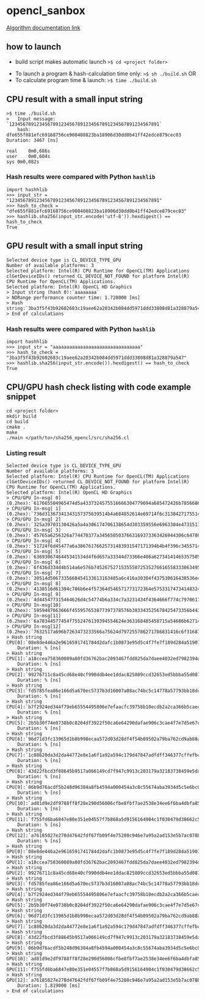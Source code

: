 # opencl_sanbox

[Algorithm documentation link](https://nvlpubs.nist.gov/nistpubs/FIPS/NIST.FIPS.180-4.pdf)

## how to launch
* build script makes automatic launch
    ```>$ cd <project folder>```
- To launch a program & hash-calculation time only:
    ```>$ sh ./build.sh```
OR
- To calculate program time & launch:
    ```>$ time ./build.sh```

## CPU result with a small input string
```
>$ time ./build.sh
>	Input message: `1234567891234567891234567891234567891234567891234567891`
	hash:	dfe655f881efc69168756ce900408823ba18906d30dd0b41ff42edce879cec03	Duration: 3467 [ns]

real	0m0,686s
user	0m0,604s
sys	0m0,082s
```
### Hash results were compared with Python `hashlib`
```
import hashhlib
>>> input_str = "1234567891234567891234567891234567891234567891234567891"
>>> hash_to_check = "dfe655f881efc69168756ce900408823ba18906d30dd0b41ff42edce879cec03"
>>> hashlib.sha256(input_str.encode('utf-8')).hexdigest() == hash_to_check
True
```

## GPU result with a small input string
```
Selected device type is CL_DEVICE_TYPE_GPU
Number of available platforms: 3
Selected platform: Intel(R) CPU Runtime for OpenCL(TM) Applications
clGetDeviceIDs() returned CL_DEVICE_NOT_FOUND for platform Intel(R) CPU Runtime for OpenCL(TM) Applications.
Selected platform: Intel(R) OpenCL HD Graphics
> Input string (hash 0):`aaaaaaaa`
> NDRange performance counter time:	1.728000 [ms]
> Hash string:`3ba3f5f43b92602683c19aee62a20342b084dd5971ddd33808d81a328879a547`
> End of calculations
```
### Hash results were compared with Python `hashlib`
```
import hashhlib
>>> input_str = "aaaaaaaaaaaaaaaaaaaaaaaaaaaaaaaa"
>>> hash_to_check = "3ba3f5f43b92602683c19aee62a20342b084dd5971ddd33808d81a328879a547"
>>> hashlib.sha256(input_str.encode()).hexdigest() == hash_to_check
True
```

## CPU/GPU hash check listing with code example snippet
```
cd <project folder>
mkdir build
cd build
cmake .
make
./main </path/to>/sha256_opencl/src/sha256.cl
```

### Listing result
```
Selected device type is CL_DEVICE_TYPE_GPU
Number of available platforms: 3
Selected platform: Intel(R) CPU Runtime for OpenCL(TM) Applications
clGetDeviceIDs() returned CL_DEVICE_NOT_FOUND for platform Intel(R) CPU Runtime for OpenCL(TM) Applications.
Selected platform: Intel(R) OpenCL HD Graphics
> CPU/GPU In-msg[ 0] (0.2hex):`617665504965474d5a4337324575516666304779694a685472426b7856686b47`
> CPU/GPU In-msg[ 1] (0.2hex):`736d31367341343157375639514b4a684852614e69714f6c3138427175514177`
> CPU/GPU In-msg[ 2] (0.2hex):`325a39703130426a5a4a306174706138654d303359556e6963304e4731517653`
> CPU/GPU In-msg[ 3] (0.2hex):`45765a6256326a774470377a3456505037663169373363426944306c64786150`
> CPU/GPU In-msg[ 4] (0.2hex):`51724f6d45477a6a38676176625731483931547171394b4b4f396c3455714f69`
> CPU/GPU In-msg[ 5] (0.2hex):`6369306746445341534d4f6d657a33344d73366e486a6273414146535750534b`
> CPU/GPU In-msg[ 6] (0.2hex):`6f436d334d4b514a6e576b745267527153555072535276616558333063495a64`
> CPU/GPU In-msg[ 7] (0.2hex):`30514d5067335668454133613163485a6c416a30304f437530616438536e4d35`
> CPU/GPU In-msg[ 8] (0.2hex):`4138516d61394c786b6e4f57364d546571773172364e57533174734148324e67`
> CPU/GPU In-msg[ 9] (0.2hex):`4d445477315464626d4c54774b6a334c7a3231434f4364666f774c7970617346`
> CPU/GPU In-msg[10] (0.2hex):`5959487663666f455957653877397378576b383343525678425473356b44316f`
> CPU/GPU In-msg[11] (0.2hex):`6a78344577454f7552476139394554624e363168485458715a54686b62714b6f`
> CPU/GPU In-msg[12] (0.2hex):`7632517a696b7263473233566a75624d797255786271786831416c6f31687777`
> Hash string CPU[0]:`08e8de446a2e9616591741784d2dafc1b0873e95d5c4f7fe7f189d284a519074
	Duration: % [ns]
> Hash string CPU[1]:`a18ccea758360089a80fd36762bac2093467fdd825da7daee4032ed7982394da
	Duration: % [ns]
> Hash string CPU[2]:`99276711c8a45cd68e40cf990ddb4ee1ddac825809ccd32653ed5bbba55d0874
	Duration: % [ns]
> Hash string CPU[3]:`fd5785fea86e166d5a670ec5737b3d16007a08ac74bc5c14778a57793bb18dc2
	Duration: % [ns]
> Hash string CPU[4]:`b7f2924ed344f79eb65554495806e7efaacfc39758b10ecdb2a2ca366b5caec0
	Duration: % [ns]
> Hash string CPU[5]:`2b5b30f74e0738b0c8204df3922f50ca6e64290dafae906c3cae4f7e7d5e67c7
	Duration: % [ns]
> Hash string CPU[6]:`96d71d3fc13965d1b8b998ecaa572d03d28df4f54b09502a79ba762cd9ab88af
	Duration: % [ns]
> Hash string CPU[7]:`1c88620da3d2da44772e8e1a6f1a92a594c179d47847adfdff346377cffefbc8
	Duration: % [ns]
> Hash string CPU[8]:`43d22fbcd3f88645b9517a066149cd7f947c9913c203179a32183738459e5dae
	Duration: % [ns]
> Hash string CPU[9]:`06b9d76acdf5b248d96384a8fb4594a000454a3c8c55674aba3934d5c5e6bc0c
	Duration: % [ns]
> Hash string CPU[10]:`ad81d9e2df9788ff8f28e290d56006cfbe8fbf7ae2538e34ee6f6ba4dbfa8522
	Duration: % [ns]
> Hash string CPU[11]:`f755fd6ba6847e80e351e04557f7b868a5d9156164904c1f030479d38662c5f0
	Duration: % [ns]
> Hash string CPU[12]:`a76185027e278d47642fdf67fb09f4e75280c946e7a95a2ad153e5b7ac078b98
	Duration: % [ns]
> Hash string GPU[0]:`08e8de446a2e9616591741784d2dafc1b0873e95d5c4f7fe7f189d284a519074`
> Hash string GPU[1]:`a18ccea758360089a80fd36762bac2093467fdd825da7daee4032ed7982394da`
> Hash string GPU[2]:`99276711c8a45cd68e40cf990ddb4ee1ddac825809ccd32653ed5bbba55d0874`
> Hash string GPU[3]:`fd5785fea86e166d5a670ec5737b3d16007a08ac74bc5c14778a57793bb18dc2`
> Hash string GPU[4]:`b7f2924ed344f79eb65554495806e7efaacfc39758b10ecdb2a2ca366b5caec0`
> Hash string GPU[5]:`2b5b30f74e0738b0c8204df3922f50ca6e64290dafae906c3cae4f7e7d5e67c7`
> Hash string GPU[6]:`96d71d3fc13965d1b8b998ecaa572d03d28df4f54b09502a79ba762cd9ab88af`
> Hash string GPU[7]:`1c88620da3d2da44772e8e1a6f1a92a594c179d47847adfdff346377cffefbc8`
> Hash string GPU[8]:`43d22fbcd3f88645b9517a066149cd7f947c9913c203179a32183738459e5dae`
> Hash string GPU[9]:`06b9d76acdf5b248d96384a8fb4594a000454a3c8c55674aba3934d5c5e6bc0c`
> Hash string GPU[10]:`ad81d9e2df9788ff8f28e290d56006cfbe8fbf7ae2538e34ee6f6ba4dbfa8522`
> Hash string GPU[11]:`f755fd6ba6847e80e351e04557f7b868a5d9156164904c1f030479d38662c5f0`
> Hash string GPU[12]:`a76185027e278d47642fdf67fb09f4e75280c946e7a95a2ad153e5b7ac078b98`
	Duration: 1.819000 [ms]
> End of calculations
```